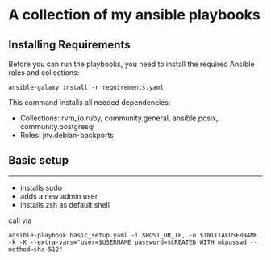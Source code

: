 A collection of my ansible playbooks
=======

## Installing Requirements

Before you can run the playbooks, you need to install the required Ansible roles and collections:

```
ansible-galaxy install -r requirements.yaml
```

This command installs all needed dependencies:
- Collections: rvm_io.ruby, community.general, ansible.posix, community.postgresql
- Roles: jnv.debian-backports

## Basic setup
-------

* installs sudo
* adds a new admin user
* installs zsh as default shell

call via

```
ansible-playbook basic_setup.yaml -i $HOST_OR_IP, -u $INITIALUSERNAME -k -K --extra-vars="user=$USERNAME password=$CREATED WITH mkpasswd --method=sha-512"
```
